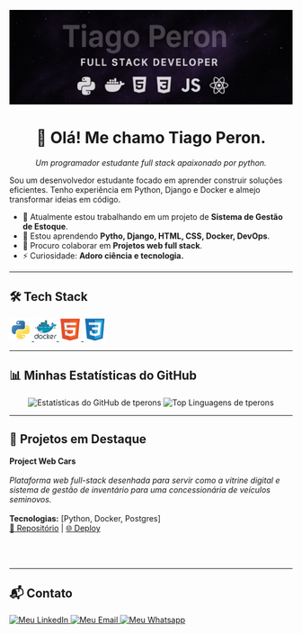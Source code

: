 <p align="center">
  <img src="assets/banner.webp" alt="Banner do Perfil"/>
</p>

<h1 align="center">👋 Olá! Me chamo Tiago Peron.</h1>
<p align="center">
  <em>Um programador estudante full stack apaixonado por python.</em>
</p>

<p align="left">
  Sou um desenvolvedor estudante focado em aprender construir soluções eficientes. Tenho experiência em Python, Django e Docker e almejo transformar ideias em código.
</p>

- 🔭 Atualmente estou trabalhando em um projeto de **Sistema de Gestão de Estoque**.
- 🌱 Estou aprendendo **Pytho, Django, HTML, CSS, Docker, DevOps**.
- 👯 Procuro colaborar em **Projetos web full stack**.
- ⚡ Curiosidade: **Adoro ciência e tecnologia.**

---


<h2 align="left">🛠️ Tech Stack</h2>
<p align="left">
  <a href="https://www.python.org/" target="_blank" rel="noreferrer">
    <img src="https://raw.githubusercontent.com/devicons/devicon/master/icons/python/python-original.svg" alt="python" width="40" height="40"/>
  </a>
  <a href="https://www.docker.com/" target="_blank" rel="noreferrer">
    <img src="https://raw.githubusercontent.com/devicons/devicon/master/icons/docker/docker-original-wordmark.svg" alt="docker" width="40" height="40"/>
  </a>
  <a href="https://developer.mozilla.org/en-US/docs/Web/JavaScript" target="_blank" rel="noreferrer">
    <img src="https://raw.githubusercontent.com/devicons/devicon/master/icons/html5/html5-original.svg" alt="javascript" width="40" height="40"/>
  </a>
  <a href="https://developer.mozilla.org/en-US/docs/Web/CSS" target="_blank" rel="noreferrer">
    <img src="https://raw.githubusercontent.com/devicons/devicon/master/icons/css3/css3-original.svg" alt="javascript" width="40" height="40"/>
  </a>
</p>

---


<h2 align="left">📊 Minhas Estatísticas do GitHub</h2>
<p align="center">
  <img align="center" src="https://github-readme-stats.vercel.app/api?username=tperons&show_icons=true&locale=pt-br&theme=dracula&include_all_commits=true&count_private=true" alt="Estatísticas do GitHub de tperons" />
  <img align="center" src="https://github-readme-stats.vercel.app/api/top-langs/?username=tperons&layout=compact&locale=pt-br&theme=dracula" alt="Top Linguagens de tperons" />
</p>

---


<h2 align="left">🚀 Projetos em Destaque</h2>

  <summary><strong>Project Web Cars</strong></summary>
  <br>
  <em>Plataforma web full-stack desenhada para servir como a vitrine digital e sistema de gestão de inventário para uma concessionária de veículos seminovos.</em>
  <br><br>
  <strong>Tecnologias:</strong> [Python, Docker, Postgres]
  <br>
  <a href="http://github.com/tperons/project-web-cars" target="_blank">🔗 Repositório</a> | 
  <a href="https://cars.tiagoperon.com.br/" target="_blank">🌐 Deploy</a>

<br><br>

---


<h2 align="left">📬 Contato</h2>
<p align="left">
    <a href="https://linkedin.com/in/tperons" target="blank">
        <img src="https://img.shields.io/badge/LinkedIn-0077B5?style=for-the-badge&logo=linkedin&logoColor=white" alt="Meu LinkedIn"/>
    </a>
    <a href="mailto:tperons@gmail.com" target="blank">
        <img src="https://img.shields.io/badge/Email-D14836?style=for-the-badge&logo=gmail&logoColor=white" alt="Meu Email"/>
    </a>
    <a href="https://wa.me/5562993252638?text=Olá! Gostaria de conversar sobre o que vi no seu Github." target="blank">
        <img src="https://img.shields.io/badge/WhatsApp-25D366?style=for-the-badge&logo=whatsapp&logoColor=white" alt="Meu Whatsapp"/>
    </a>
</p>